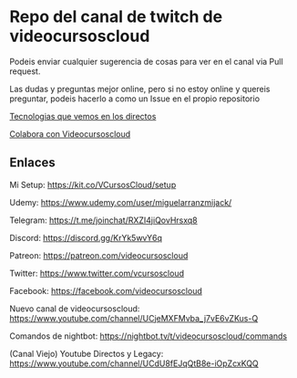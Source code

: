 # Repo del canal de twitch de videocursoscloud

Podeis enviar cualquier sugerencia de cosas para ver en el canal via Pull request.

Las dudas y preguntas mejor online, pero si no estoy online y quereis preguntar, podeis hacerlo a como un Issue en el propio repositorio


[Tecnologias que vemos en los directos](https://github.com/videocursoscloud/twitch-docs/blob/master/tecnologias.md)

[Colabora con Videocursoscloud](https://github.com/videocursoscloud/twitch-docs/blob/master/colabora.md)

## Enlaces

Mi Setup: https://kit.co/VCursosCloud/setup

Udemy: https://www.udemy.com/user/miguelarranzmijack/

Telegram: https://t.me/joinchat/RXZI4jiQovHrsxq8

Discord: https://discord.gg/KrYk5wvY6q	

Patreon: https://patreon.com/videocursoscloud	

Twitter: https://www.twitter.com/vcursoscloud 

Facebook: https://facebook.com/videocursoscloud 

Nuevo canal de videocursoscloud: https://www.youtube.com/channel/UCjeMXFMvba_j7vE6vZKus-Q

Comandos de nightbot: https://nightbot.tv/t/videocursoscloud/commands 

(Canal Viejo) Youtube Directos y Legacy: https://www.youtube.com/channel/UCdU8fEJqQtB8e-iOpZcxKQQ 
